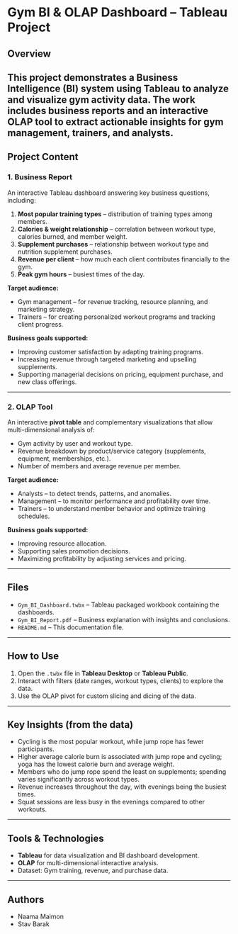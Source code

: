 # Gym BI & OLAP Dashboard – Tableau Project

## Overview
This project demonstrates a Business Intelligence (BI) system using Tableau to analyze and visualize gym activity data.
The work includes business reports and an interactive OLAP tool to extract actionable insights for gym management, trainers, and analysts.
---

## Project Content

### 1. Business Report
An interactive Tableau dashboard answering key business questions, including:
1. **Most popular training types** – distribution of training types among members.
2. **Calories & weight relationship** – correlation between workout type, calories burned, and member weight.
3. **Supplement purchases** – relationship between workout type and nutrition supplement purchases.
4. **Revenue per client** – how much each client contributes financially to the gym.
5. **Peak gym hours** – busiest times of the day.

**Target audience:**
- Gym management – for revenue tracking, resource planning, and marketing strategy.
- Trainers – for creating personalized workout programs and tracking client progress.

**Business goals supported:**
- Improving customer satisfaction by adapting training programs.
- Increasing revenue through targeted marketing and upselling supplements.
- Supporting managerial decisions on pricing, equipment purchase, and new class offerings.

---

### 2. OLAP Tool
An interactive **pivot table** and complementary visualizations that allow multi-dimensional analysis of:
- Gym activity by user and workout type.
- Revenue breakdown by product/service category (supplements, equipment, memberships, etc.).
- Number of members and average revenue per member.

**Target audience:**
- Analysts – to detect trends, patterns, and anomalies.
- Management – to monitor performance and profitability over time.
- Trainers – to understand member behavior and optimize training schedules.

**Business goals supported:**
- Improving resource allocation.
- Supporting sales promotion decisions.
- Maximizing profitability by adjusting services and pricing.

---

## Files
- `Gym_BI_Dashboard.twbx` – Tableau packaged workbook containing the dashboards.
- `Gym_BI_Report.pdf` – Business explanation with insights and conclusions.
- `README.md` – This documentation file.

---

## How to Use
1. Open the `.twbx` file in **Tableau Desktop** or **Tableau Public**.
2. Interact with filters (date ranges, workout types, clients) to explore the data.
3. Use the OLAP pivot for custom slicing and dicing of the data.

---

## Key Insights (from the data)
- Cycling is the most popular workout, while jump rope has fewer participants.
- Higher average calorie burn is associated with jump rope and cycling; yoga has the lowest calorie burn and average weight.
- Members who do jump rope spend the least on supplements; spending varies significantly across workout types.
- Revenue increases throughout the day, with evenings being the busiest times.
- Squat sessions are less busy in the evenings compared to other workouts.

---

## Tools & Technologies
- **Tableau** for data visualization and BI dashboard development.
- **OLAP** for multi-dimensional interactive analysis.
- Dataset: Gym training, revenue, and purchase data.

---

## Authors
- Naama Maimon
- Stav Barak
